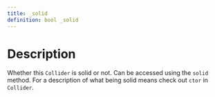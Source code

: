 ```yaml
---
title: _solid
definition: bool _solid
---
```


# Description
Whether this `Collider` is solid or not. Can be accessed using the `solid` method. For a description of what being solid means check out `ctor` in `Collider`.
